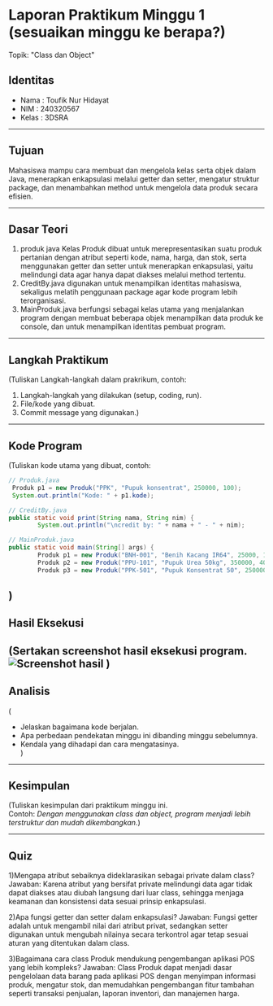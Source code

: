 # Laporan Praktikum Minggu 1 (sesuaikan minggu ke berapa?)
Topik: "Class dan Object"

## Identitas
- Nama  : Toufik Nur Hidayat
- NIM   : 240320567
- Kelas : 3DSRA

---

## Tujuan
Mahasiswa mampu cara membuat dan mengelola kelas serta objek dalam Java, menerapkan enkapsulasi melalui getter dan setter, mengatur struktur package, dan menambahkan method untuk mengelola data produk secara efisien.

---

## Dasar Teori
1. produk java Kelas Produk dibuat untuk merepresentasikan suatu produk pertanian dengan atribut seperti kode, nama, harga, dan stok, serta menggunakan getter dan setter untuk menerapkan enkapsulasi, yaitu melindungi data agar hanya dapat diakses melalui method tertentu.  
2. CreditBy.java  digunakan untuk menampilkan identitas mahasiswa, sekaligus melatih penggunaan package agar kode program lebih terorganisasi.  
3.  MainProduk.java  berfungsi sebagai kelas utama yang menjalankan program dengan membuat beberapa objek menampilkan data produk ke console, dan untuk menampilkan identitas pembuat program.


---

## Langkah Praktikum
(Tuliskan Langkah-langkah dalam prakrikum, contoh:
1. Langkah-langkah yang dilakukan (setup, coding, run).  
2. File/kode yang dibuat.  
3. Commit message yang digunakan.)

---

## Kode Program
(Tuliskan kode utama yang dibuat, contoh:  

```java
// Produk.java
 Produk p1 = new Produk("PPK", "Pupuk konsentrat", 250000, 100);
 System.out.println("Kode: " + p1.kode);

// CreditBy.java
public static void print(String nama, String nim) {
        System.out.println("\ncredit by: " + nama + " - " + nim);

// MainProduk.java
public static void main(String[] args) {
        Produk p1 = new Produk("BNH-001", "Benih Kacang IR64", 25000, 100);
        Produk p2 = new Produk("PPU-101", "Pupuk Urea 50kg", 350000, 40);
        Produk p3 = new Produk("PPK-501", "Pupuk Konsentrat 50", 250000, 15);
```
)
---

## Hasil Eksekusi
(Sertakan screenshot hasil eksekusi program.  
![Screenshot hasil](screenshots/hasil.png)
)
---

## Analisis
(
- Jelaskan bagaimana kode berjalan.  
- Apa perbedaan pendekatan minggu ini dibanding minggu sebelumnya.  
- Kendala yang dihadapi dan cara mengatasinya.  
)
---

## Kesimpulan
(Tuliskan kesimpulan dari praktikum minggu ini.  
Contoh: *Dengan menggunakan class dan object, program menjadi lebih terstruktur dan mudah dikembangkan.*)

---

## Quiz
1)Mengapa atribut sebaiknya dideklarasikan sebagai private dalam class?
    Jawaban: Karena atribut yang bersifat private melindungi data agar tidak dapat diakses atau diubah langsung dari luar class, sehingga menjaga keamanan dan konsistensi data sesuai prinsip enkapsulasi.

2)Apa fungsi getter dan setter dalam enkapsulasi?
    Jawaban: Fungsi getter adalah untuk mengambil nilai dari atribut privat, sedangkan setter digunakan untuk mengubah nilainya secara terkontrol agar tetap sesuai aturan yang ditentukan dalam class.

3)Bagaimana cara class Produk mendukung pengembangan aplikasi POS yang lebih kompleks?
    Jawaban: Class Produk dapat menjadi dasar pengelolaan data barang pada aplikasi POS dengan menyimpan informasi produk, mengatur stok, dan memudahkan pengembangan fitur tambahan seperti transaksi penjualan, laporan inventori, dan manajemen harga.
